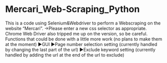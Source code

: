 # Mercari_Web-Scraping_Python

This is a code using Selenium&Webdriver to perform a Webscraping on the website “Mercari”. →Please enter a new css selector as appropriate. Chrome Web Driver also tripped me up on the version, so be careful.
Functions that could be done with a little more work (no plans to make them at the moment) ▶️GUI ▶️Page number selection setting (currently handled by changing the last part of the url) ▶️Exclude keyword setting (currently handled by adding the url at the end of the url to exclude)
